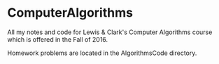 # ComputerAlgorithms

All my notes and code for Lewis & Clark's Computer Algorithms course which is offered in the Fall of 2016.

Homework problems are located in the AlgorithmsCode directory.
